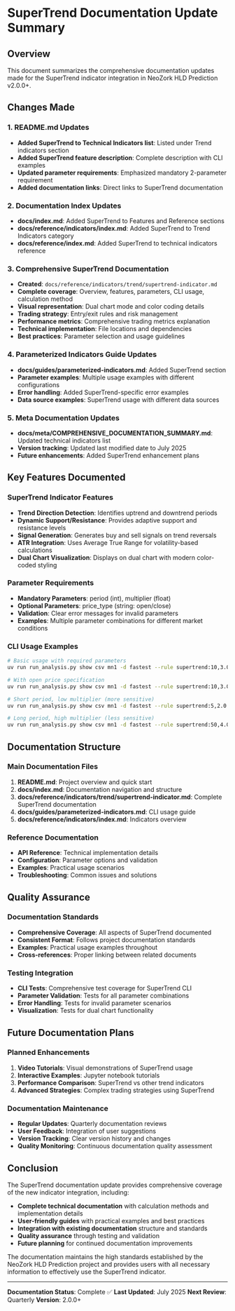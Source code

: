 # SuperTrend Documentation Update Summary

## Overview

This document summarizes the comprehensive documentation updates made for the SuperTrend indicator integration in NeoZork HLD Prediction v2.0.0+.

## Changes Made

### 1. README.md Updates
- **Added SuperTrend to Technical Indicators list**: Listed under Trend indicators section
- **Added SuperTrend feature description**: Complete description with CLI examples
- **Updated parameter requirements**: Emphasized mandatory 2-parameter requirement
- **Added documentation links**: Direct links to SuperTrend documentation

### 2. Documentation Index Updates
- **docs/index.md**: Added SuperTrend to Features and Reference sections
- **docs/reference/indicators/index.md**: Added SuperTrend to Trend Indicators category
- **docs/reference/index.md**: Added SuperTrend to technical indicators reference

### 3. Comprehensive SuperTrend Documentation
- **Created**: `docs/reference/indicators/trend/supertrend-indicator.md`
- **Complete coverage**: Overview, features, parameters, CLI usage, calculation method
- **Visual representation**: Dual chart mode and color coding details
- **Trading strategy**: Entry/exit rules and risk management
- **Performance metrics**: Comprehensive trading metrics explanation
- **Technical implementation**: File locations and dependencies
- **Best practices**: Parameter selection and usage guidelines

### 4. Parameterized Indicators Guide Updates
- **docs/guides/parameterized-indicators.md**: Added SuperTrend section
- **Parameter examples**: Multiple usage examples with different configurations
- **Error handling**: Added SuperTrend-specific error examples
- **Data source examples**: SuperTrend usage with different data sources

### 5. Meta Documentation Updates
- **docs/meta/COMPREHENSIVE_DOCUMENTATION_SUMMARY.md**: Updated technical indicators list
- **Version tracking**: Updated last modified date to July 2025
- **Future enhancements**: Added SuperTrend enhancement plans

## Key Features Documented

### SuperTrend Indicator Features
- **Trend Direction Detection**: Identifies uptrend and downtrend periods
- **Dynamic Support/Resistance**: Provides adaptive support and resistance levels
- **Signal Generation**: Generates buy and sell signals on trend reversals
- **ATR Integration**: Uses Average True Range for volatility-based calculations
- **Dual Chart Visualization**: Displays on dual chart with modern color-coded styling

### Parameter Requirements
- **Mandatory Parameters**: period (int), multiplier (float)
- **Optional Parameters**: price_type (string: open/close)
- **Validation**: Clear error messages for invalid parameters
- **Examples**: Multiple parameter combinations for different market conditions

### CLI Usage Examples
```bash
# Basic usage with required parameters
uv run run_analysis.py show csv mn1 -d fastest --rule supertrend:10,3.0

# With open price specification
uv run run_analysis.py show csv mn1 -d fastest --rule supertrend:10,3.0,open

# Short period, low multiplier (more sensitive)
uv run run_analysis.py show csv mn1 -d fastest --rule supertrend:5,2.0

# Long period, high multiplier (less sensitive)
uv run run_analysis.py show csv mn1 -d fastest --rule supertrend:50,4.0
```

## Documentation Structure

### Main Documentation Files
1. **README.md**: Project overview and quick start
2. **docs/index.md**: Documentation navigation and structure
3. **docs/reference/indicators/trend/supertrend-indicator.md**: Complete SuperTrend documentation
4. **docs/guides/parameterized-indicators.md**: CLI usage guide
5. **docs/reference/indicators/index.md**: Indicators overview

### Reference Documentation
- **API Reference**: Technical implementation details
- **Configuration**: Parameter options and validation
- **Examples**: Practical usage scenarios
- **Troubleshooting**: Common issues and solutions

## Quality Assurance

### Documentation Standards
- **Comprehensive Coverage**: All aspects of SuperTrend documented
- **Consistent Format**: Follows project documentation standards
- **Examples**: Practical usage examples throughout
- **Cross-references**: Proper linking between related documents

### Testing Integration
- **CLI Tests**: Comprehensive test coverage for SuperTrend CLI
- **Parameter Validation**: Tests for all parameter combinations
- **Error Handling**: Tests for invalid parameter scenarios
- **Visualization**: Tests for dual chart functionality

## Future Documentation Plans

### Planned Enhancements
1. **Video Tutorials**: Visual demonstrations of SuperTrend usage
2. **Interactive Examples**: Jupyter notebook tutorials
3. **Performance Comparison**: SuperTrend vs other trend indicators
4. **Advanced Strategies**: Complex trading strategies using SuperTrend

### Documentation Maintenance
- **Regular Updates**: Quarterly documentation reviews
- **User Feedback**: Integration of user suggestions
- **Version Tracking**: Clear version history and changes
- **Quality Monitoring**: Continuous documentation quality assessment

## Conclusion

The SuperTrend documentation update provides comprehensive coverage of the new indicator integration, including:

- **Complete technical documentation** with calculation methods and implementation details
- **User-friendly guides** with practical examples and best practices
- **Integration with existing documentation** structure and standards
- **Quality assurance** through testing and validation
- **Future planning** for continued documentation improvements

The documentation maintains the high standards established by the NeoZork HLD Prediction project and provides users with all necessary information to effectively use the SuperTrend indicator.

---

**Documentation Status**: Complete ✅
**Last Updated**: July 2025
**Next Review**: Quarterly
**Version**: 2.0.0+ 